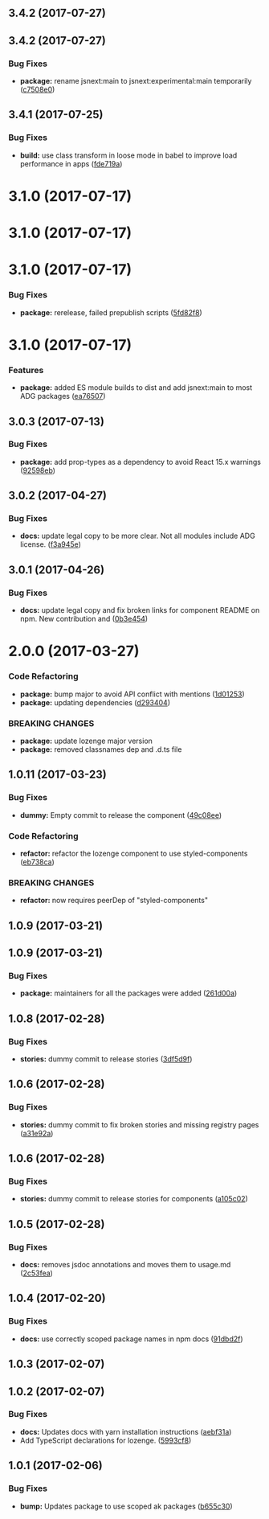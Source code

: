 <a name="3.4.2"></a>
## 3.4.2 (2017-07-27)



<a name="3.4.2"></a>
## 3.4.2 (2017-07-27)


### Bug Fixes

* **package:** rename jsnext:main to jsnext:experimental:main temporarily ([c7508e0](https://bitbucket.org/atlassian/atlaskit/commits/c7508e0))



<a name="3.4.1"></a>
## 3.4.1 (2017-07-25)


### Bug Fixes

* **build:** use class transform in loose mode in babel to improve load performance in apps ([fde719a](https://bitbucket.org/atlassian/atlaskit/commits/fde719a))



<a name="3.1.0"></a>
# 3.1.0 (2017-07-17)



<a name="3.1.0"></a>
# 3.1.0 (2017-07-17)



<a name="3.1.0"></a>
# 3.1.0 (2017-07-17)


### Bug Fixes

* **package:** rerelease, failed prepublish scripts ([5fd82f8](https://bitbucket.org/atlassian/atlaskit/commits/5fd82f8))



<a name="3.1.0"></a>
# 3.1.0 (2017-07-17)


### Features

* **package:** added ES module builds to dist and add jsnext:main to most ADG packages ([ea76507](https://bitbucket.org/atlassian/atlaskit/commits/ea76507))



<a name="3.0.3"></a>
## 3.0.3 (2017-07-13)


### Bug Fixes

* **package:** add prop-types as a dependency to avoid React 15.x warnings ([92598eb](https://bitbucket.org/atlassian/atlaskit/commits/92598eb))



<a name="3.0.2"></a>
## 3.0.2 (2017-04-27)


### Bug Fixes

* **docs:** update legal copy to be more clear. Not all modules include ADG license. ([f3a945e](https://bitbucket.org/atlassian/atlaskit/commits/f3a945e))



<a name="3.0.1"></a>
## 3.0.1 (2017-04-26)


### Bug Fixes

* **docs:** update legal copy and fix broken links for component README on npm. New contribution and ([0b3e454](https://bitbucket.org/atlassian/atlaskit/commits/0b3e454))



<a name="2.0.0"></a>
# 2.0.0 (2017-03-27)


### Code Refactoring

* **package:** bump major to avoid API conflict with mentions ([1d01253](https://bitbucket.org/atlassian/atlaskit/commits/1d01253))
* **package:** updating dependencies ([d293404](https://bitbucket.org/atlassian/atlaskit/commits/d293404))


### BREAKING CHANGES

* **package:** update lozenge major version
* **package:** removed classnames dep and .d.ts file



<a name="1.0.11"></a>
## 1.0.11 (2017-03-23)


### Bug Fixes

* **dummy:** Empty commit to release the component ([49c08ee](https://bitbucket.org/atlassian/atlaskit/commits/49c08ee))


### Code Refactoring

* **refactor:** refactor the lozenge component to use styled-components ([eb738ca](https://bitbucket.org/atlassian/atlaskit/commits/eb738ca))


### BREAKING CHANGES

* **refactor:** now requires peerDep of "styled-components"



<a name="1.0.9"></a>
## 1.0.9 (2017-03-21)



<a name="1.0.9"></a>
## 1.0.9 (2017-03-21)


### Bug Fixes

* **package:** maintainers for all the packages were added ([261d00a](https://bitbucket.org/atlassian/atlaskit/commits/261d00a))



<a name="1.0.8"></a>
## 1.0.8 (2017-02-28)


### Bug Fixes

* **stories:** dummy commit to release stories ([3df5d9f](https://bitbucket.org/atlassian/atlaskit/commits/3df5d9f))



<a name="1.0.6"></a>
## 1.0.6 (2017-02-28)


### Bug Fixes

* **stories:** dummy commit to fix broken stories and missing registry pages ([a31e92a](https://bitbucket.org/atlassian/atlaskit/commits/a31e92a))



<a name="1.0.6"></a>
## 1.0.6 (2017-02-28)


### Bug Fixes

* **stories:** dummy commit to release stories for components ([a105c02](https://bitbucket.org/atlassian/atlaskit/commits/a105c02))



<a name="1.0.5"></a>
## 1.0.5 (2017-02-28)


### Bug Fixes

* **docs:** removes jsdoc annotations and moves them to usage.md ([2c53fea](https://bitbucket.org/atlassian/atlaskit/commits/2c53fea))



<a name="1.0.4"></a>
## 1.0.4 (2017-02-20)


### Bug Fixes

* **docs:** use correctly scoped package names in npm docs ([91dbd2f](https://bitbucket.org/atlassian/atlaskit/commits/91dbd2f))



<a name="1.0.3"></a>
## 1.0.3 (2017-02-07)



<a name="1.0.2"></a>
## 1.0.2 (2017-02-07)


### Bug Fixes

* **docs:** Updates docs with yarn installation instructions ([aebf31a](https://bitbucket.org/atlassian/atlaskit/commits/aebf31a))
* Add TypeScript declarations for lozenge. ([5993cf8](https://bitbucket.org/atlassian/atlaskit/commits/5993cf8))



<a name="1.0.1"></a>
## 1.0.1 (2017-02-06)


### Bug Fixes

* **bump:** Updates package to use scoped ak packages ([b655c30](https://bitbucket.org/atlassian/atlaskit/commits/b655c30))



